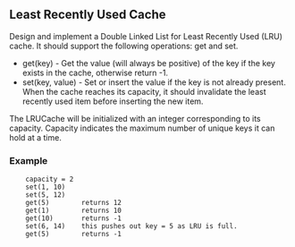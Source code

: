 ## Least Recently Used Cache
Design and implement a Double Linked List for Least Recently Used (LRU) cache. It should support the following operations: get and set.

- get(key) - Get the value (will always be positive) of the key if the key exists in the cache, otherwise return -1.
- set(key, value) - Set or insert the value if the key is not already present. When the cache reaches its capacity, it should invalidate the least recently used item before inserting the new item.

The LRUCache will be initialized with an integer corresponding to its capacity. Capacity indicates the maximum number of unique keys it can hold at a time.

### Example
```
    capacity = 2
    set(1, 10)
    set(5, 12)
    get(5)        returns 12
    get(1)        returns 10
    get(10)       returns -1
    set(6, 14)    this pushes out key = 5 as LRU is full. 
    get(5)        returns -1 
```